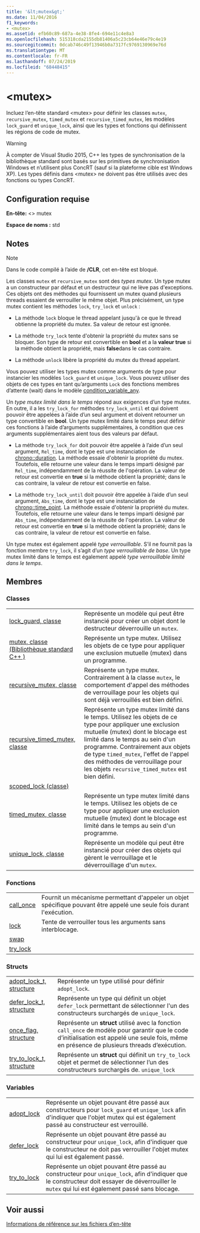 ```yaml
---
title: '&lt;mutex&gt;'
ms.date: 11/04/2016
f1_keywords:
- <mutex>
ms.assetid: efb60c89-687a-4e38-8fe4-694e11c4e8a3
ms.openlocfilehash: 515318cda2155db81406a5c23cb64e46e79c4e19
ms.sourcegitcommit: 0dcab746c49f13946b0a7317fc9769130969e76d
ms.translationtype: MT
ms.contentlocale: fr-FR
ms.lasthandoff: 07/24/2019
ms.locfileid: "68448415"
---
```

# <a name="ltmutexgt"></a>&lt;mutex&gt;

Incluez l’en-tête standard \<mutex> pour définir les classes `mutex`, `recursive_mutex`, `timed_mutex` et `recursive_timed_mutex`, les modèles `lock_guard` et `unique_lock`, ainsi que les types et fonctions qui définissent les régions de code de mutex.

> [!WARNING]
> À compter de Visual Studio 2015, C++ les types de synchronisation de la bibliothèque standard sont basés sur les primitives de synchronisation Windows et n’utilisent plus ConcRT (sauf si la plateforme cible est Windows XP). Les types définis dans \<mutex> ne doivent pas être utilisés avec des fonctions ou types ConcRT.

## <a name="requirements"></a>Configuration requise

**En-tête:** \<> mutex

**Espace de noms :** std

## <a name="remarks"></a>Notes

> [!NOTE]
> Dans le code compilé à l’aide de **/CLR**, cet en-tête est bloqué.

Les classes `mutex` et `recursive_mutex` sont des *types mutex*. Un type mutex a un constructeur par défaut et un destructeur qui ne lève pas d'exceptions. Ces objets ont des méthodes qui fournissent un mutex quand plusieurs threads essaient de verrouiller le même objet. Plus précisément, un type mutex contient les méthodes `lock`, `try_lock` et `unlock` :

- La méthode `lock` bloque le thread appelant jusqu'à ce que le thread obtienne la propriété du mutex. Sa valeur de retour est ignorée.

- La méthode `try_lock` tente d'obtenir la propriété du mutex sans se bloquer. Son type de retour est convertible en **bool** et a la **valeur true** si la méthode obtient la propriété, mais **false**dans le cas contraire.

- La méthode `unlock` libère la propriété du mutex du thread appelant.

Vous pouvez utiliser les types mutex comme arguments de type pour instancier les modèles `lock_guard` et `unique_lock`. Vous pouvez utiliser des objets de ces types en tant qu’arguments `Lock` des fonctions membres d’attente (wait) dans le modèle [condition_variable_any](../standard-library/condition-variable-any-class.md).

Un *type mutex limité dans le temps* répond aux exigences d’un type mutex. En outre, il a les `try_lock_for` méthodes `try_lock_until` et qui doivent pouvoir être appelées à l’aide d’un seul argument et doivent retourner un type convertible en **bool**. Un type mutex limité dans le temps peut définir ces fonctions à l’aide d’arguments supplémentaires, à condition que ces arguments supplémentaires aient tous des valeurs par défaut.

- La méthode `try_lock_for` doit pouvoir être appelée à l’aide d’un seul argument, `Rel_time`, dont le type est une instanciation de [chrono::duration](../standard-library/duration-class.md). La méthode essaie d'obtenir la propriété du mutex. Toutefois, elle retourne une valeur dans le temps imparti désigné par `Rel_time`, indépendamment de la réussite de l'opération. La valeur de retour est convertie en **true** si la méthode obtient la propriété; dans le cas contraire, la valeur de retour est convertie en false.

- La méthode `try_lock_until` doit pouvoir être appelée à l’aide d’un seul argument, `Abs_time`, dont le type est une instanciation de [chrono::time_point](../standard-library/time-point-class.md). La méthode essaie d'obtenir la propriété du mutex. Toutefois, elle retourne une valeur dans le temps imparti désigné par `Abs_time`, indépendamment de la réussite de l'opération. La valeur de retour est convertie en **true** si la méthode obtient la propriété; dans le cas contraire, la valeur de retour est convertie en false.

Un type mutex est également appelé *type verrouillable*. S’il ne fournit pas la fonction membre `try_lock`, il s’agit d’un *type verrouillable de base*. Un type mutex limité dans le temps est également appelé *type verrouillable limité dans le temps*.

## <a name="members"></a>Membres

### <a name="classes"></a>Classes

|||
|-|-|
|[lock_guard, classe](../standard-library/lock-guard-class.md)|Représente un modèle qui peut être instancié pour créer un objet dont le destructeur déverrouille un `mutex`.|
|[mutex, classe (Bibliothèque standard C++ )](../standard-library/mutex-class-stl.md)|Représente un type mutex. Utilisez les objets de ce type pour appliquer une exclusion mutuelle (mutex) dans un programme.|
|[recursive_mutex, classe](../standard-library/recursive-mutex-class.md)|Représente un type mutex. Contrairement à la classe `mutex`, le comportement d'appel des méthodes de verrouillage pour les objets qui sont déjà verrouillés est bien défini.|
|[recursive_timed_mutex, classe](../standard-library/recursive-timed-mutex-class.md)|Représente un type mutex limité dans le temps. Utilisez les objets de ce type pour appliquer une exclusion mutuelle (mutex) dont le blocage est limité dans le temps au sein d'un programme. Contrairement aux objets de type `timed_mutex`, l'effet de l'appel des méthodes de verrouillage pour les objets `recursive_timed_mutex` est bien défini.|
|[scoped_lock (classe)](../standard-library/scoped-lock-class.md)||
|[timed_mutex, classe](../standard-library/timed-mutex-class.md)|Représente un type mutex limité dans le temps. Utilisez les objets de ce type pour appliquer une exclusion mutuelle (mutex) dont le blocage est limité dans le temps au sein d'un programme.|
|[unique_lock, classe](../standard-library/unique-lock-class.md)|Représente un modèle qui peut être instancié pour créer des objets qui gèrent le verrouillage et le déverrouillage d'un `mutex`.|

### <a name="functions"></a>Fonctions

|||
|-|-|
|[call_once](../standard-library/mutex-functions.md#call_once)|Fournit un mécanisme permettant d'appeler un objet spécifique pouvant être appelé une seule fois durant l'exécution.|
|[lock](../standard-library/mutex-functions.md#lock)|Tente de verrouiller tous les arguments sans interblocage.|
|[swap](../standard-library/mutex-functions.md#swap)||
|[try_lock](../standard-library/mutex-functions.md#try_lock)||

### <a name="structs"></a>Structs

|||
|-|-|
|[adopt_lock_t, structure](../standard-library/adopt-lock-t-structure.md)|Représente un type utilisé pour définir `adopt_lock`.|
|[defer_lock_t, structure](../standard-library/defer-lock-t-structure.md)|Représente un type qui définit un objet `defer_lock` permettant de sélectionner l'un des constructeurs surchargés de `unique_lock`.|
|[once_flag, structure](../standard-library/once-flag-structure.md)|Représente un **struct** utilisé avec la fonction `call_once` de modèle pour garantir que le code d’initialisation est appelé une seule fois, même en présence de plusieurs threads d’exécution.|
|[try_to_lock_t, structure](../standard-library/try-to-lock-t-structure.md)|Représente un **struct** qui définit un `try_to_lock` objet et permet de sélectionner l’un des constructeurs surchargés de. `unique_lock`|

### <a name="variables"></a>Variables

|||
|-|-|
|[adopt_lock](../standard-library/mutex-functions.md#adopt_lock)|Représente un objet pouvant être passé aux constructeurs pour `lock_guard` et `unique_lock` afin d'indiquer que l'objet mutex qui est également passé au constructeur est verrouillé.|
|[defer_lock](../standard-library/mutex-functions.md#defer_lock)|Représente un objet pouvant être passé au constructeur pour `unique_lock`, afin d'indiquer que le constructeur ne doit pas verrouiller l'objet mutex qui lui est également passé.|
|[try_to_lock](../standard-library/mutex-functions.md#try_to_lock)|Représente un objet pouvant être passé au constructeur pour `unique_lock`, afin d'indiquer que le constructeur doit essayer de déverrouiller le `mutex` qui lui est également passé sans blocage.|

## <a name="see-also"></a>Voir aussi

[Informations de référence sur les fichiers d’en-tête](../standard-library/cpp-standard-library-header-files.md)
